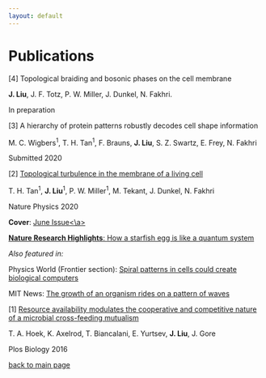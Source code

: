 ```yaml
---
layout: default
---
```


# Publications

[4] Topological braiding and bosonic phases on the cell membrane

   **J. Liu**, J. F. Totz, P. W. Miller, J. Dunkel, N. Fakhri. 
    
   In preparation



 [3] A hierarchy of protein patterns robustly decodes cell shape information

   M. C. Wigbers<sup>1</sup>, T. H. Tan<sup>1</sup>, F. Brauns, **J. Liu**, S. Z. Swartz, E. Frey, N. Fakhri
    
   Submitted 2020



[2] <a href="https://www.nature.com/articles/s41567-020-0841-9">Topological turbulence in the membrane of a living cell</a>

   T. H. Tan<sup>1</sup>, **J. Liu**<sup>1</sup>, P. W. Miller<sup>1</sup>, M. Tekant, J. Dunkel, N. Fakhri
    
   Nature Physics 2020

   **Cover**: <a href="https://www.nature.com/nphys/volumes/16/issues/6">June Issue<\a>
    
   **Nature Research Highlights**: <a href="https://www.nature.com/articles/d41586-020-00881-0">How a starfish egg is like a quantum system</a>
    
   _Also featured in:_
    
   Physics World (Frontier section): <a href="https://iopscience.iop.org/article/10.1088/2058-7058/33/5/6/pdf">Spiral patterns in cells could create biological computers</a>
    
   MIT News: <a href="https://news.mit.edu/2020/growth-organism-waves-0323">The growth of an organism rides on a pattern of waves</a>
    


[1] <a href="https://journals.plos.org/plosbiology/article?id=10.1371/journal.pbio.1002540">Resource availability modulates the cooperative and competitive nature of a microbial cross-feeding mutualism</a>

   T. A. Hoek, K. Axelrod, T. Biancalani, E. Yurtsev, **J. Liu**, J. Gore
    
   Plos Biology 2016
    

[back to main page](./)
